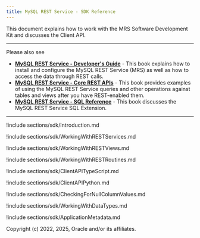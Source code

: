 ```yaml
---
title: MySQL REST Service - SDK Reference
---
```


This document explains how to work with the MRS Software Development Kit and discusses the Client API.

---

Please also see

- __[MySQL REST Service - Developer's Guide](index.html)__ - This book explains how to install and configure the MySQL REST Service (MRS) as well as how to access the data through REST calls.
- __[MySQL REST Service - Core REST APIs](restApi.html)__ - This book provides examples of using the MySQL REST Service queries and other operations against tables and views after you have REST-enabled them.
- __[MySQL REST Service - SQL Reference](sql.html)__ - This book discusses the MySQL REST Service SQL Extension.

---

!include sections/sdk/Introduction.md

!include sections/sdk/WorkingWithRESTServices.md

!include sections/sdk/WorkingWithRESTViews.md

!include sections/sdk/WorkingWithRESTRoutines.md

!include sections/sdk/ClientAPITypeScript.md

!include sections/sdk/ClientAPIPython.md

!include sections/sdk/CheckingForNullColumnValues.md

!include sections/sdk/WorkingWithDataTypes.md

!include sections/sdk/ApplicationMetadata.md

Copyright (c) 2022, 2025, Oracle and/or its affiliates.

